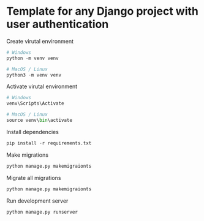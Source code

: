# Template for any Django project with user authentication


Create virutal environment
```python
# Windows
python -m venv venv

# MacOS / Linux
python3 -m venv venv
```

Activate virutal environment
```python
# Windows
venv\Scripts\Activate

# MacOS / Linux
source venv\bin\activate
```

Install dependencies
```python
pip install -r requirements.txt
```

Make migrations
```python
python manage.py makemigraionts
```

Migrate all migrations
```python
python manage.py makemigraionts
```

Run development server
```python
python manage.py runserver
```